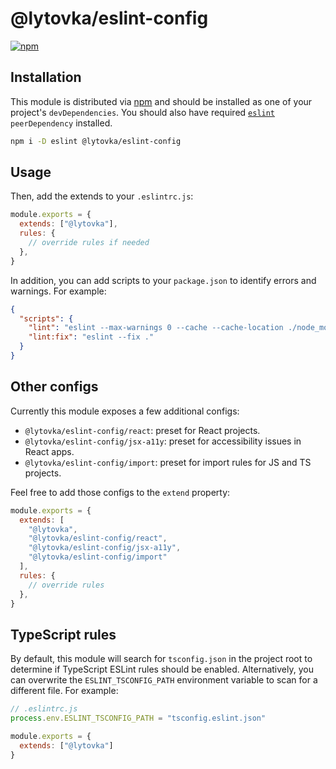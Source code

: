 # @lytovka/eslint-config

[![npm](https://img.shields.io/npm/v/@lytovka/eslint-config?color=a1b858&label=)](https://npmjs.com/package/@lytovka/eslint-config)

## Installation

This module is distributed via [npm](https://www.npmjs.com/) and should be installed as one of your project's `devDependencies`. You should also have required [`eslint`](https://github.com/eslint/eslint) `peerDependency` installed.

```bash
npm i -D eslint @lytovka/eslint-config
```

## Usage

Then, add the extends to your `.eslintrc.js`:

```js
module.exports = {
  extends: ["@lytovka"],
  rules: {
    // override rules if needed
  },
}
```

In addition, you can add scripts to your `package.json` to identify errors and warnings. For example:

```json
{
  "scripts": {
    "lint": "eslint --max-warnings 0 --cache --cache-location ./node_modules/.cache/.eslintcache --ext js,jsx,ts,tsx .",
    "lint:fix": "eslint --fix ."
  }
}
```

## Other configs

Currently this module exposes a few additional configs:

- `@lytovka/eslint-config/react`: preset for React projects.
- `@lytovka/eslint-config/jsx-a11y`: preset for accessibility issues in React apps.
- `@lytovka/eslint-config/import`: preset for import rules for JS and TS projects.

Feel free to add those configs to the `extend` property:

```js
module.exports = {
  extends: [
    "@lytovka",
    "@lytovka/eslint-config/react",
    "@lytovka/eslint-config/jsx-a11y",
    "@lytovka/eslint-config/import"
  ],
  rules: {
    // override rules
  },
}
```

## TypeScript rules

By default, this module will search for `tsconfig.json` in the project root to determine if TypeScript ESLint rules should be enabled. Alternatively, you can overwrite the `ESLINT_TSCONFIG_PATH` environment variable to scan for a different file. For example:

```js
// .eslintrc.js
process.env.ESLINT_TSCONFIG_PATH = "tsconfig.eslint.json"

module.exports = {
  extends: ["@lytovka"]
}
```
